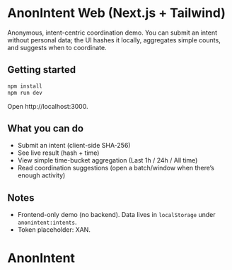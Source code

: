 # AnonIntent Web (Next.js + Tailwind)

Anonymous, intent-centric coordination demo. You can submit an intent without personal data; the UI hashes it locally, aggregates simple counts, and suggests when to coordinate.

## Getting started

```bash
npm install
npm run dev
```

Open http://localhost:3000.

## What you can do

- Submit an intent (client-side SHA-256)
- See live result (hash + time)
- View simple time-bucket aggregation (Last 1h / 24h / All time)
- Read coordination suggestions (open a batch/window when there’s enough activity)

## Notes

- Frontend-only demo (no backend). Data lives in `localStorage` under `anonintent:intents`.
- Token placeholder: XAN.
# AnonIntent
